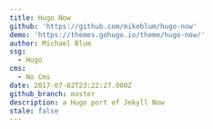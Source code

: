 ```yaml
---
title: Hugo Now
github: 'https://github.com/mikeblum/hugo-now'
demo: 'https://themes.gohugo.io/theme/hugo-now/'
author: Michael Blum
ssg:
  - Hugo
cms:
  - No Cms
date: 2017-07-02T23:22:27.000Z
github_branch: master
description: a Hugo port of Jekyll Now
stale: false
---
```

